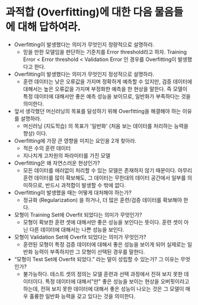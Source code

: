 # 과적합 (Overfitting)에 대한 다음 물음들에 대해 답하여라.

- Overfitting이 발생했다는 의미가 무엇인지 정량적으로 설명하라.
  - 믿을 만한 모델임을 판단하는 기준치를 Error threshold라고 하자. Training Error < Error threshold < Validation Error 인 경우를 Overfitting이 발생했다고 한다.
- Overfitting이 발생했다는 의미가 무엇인지 정성적으로 설명하라.
  - 훈련 데이터는 낮은 오류값을 가지며 정확하게 예측할 수 있지만, 검증 데이터에 대해서는 높은 오류값을 가지며 부정화한 예측을 한 현상을 말한다. 즉 모델이 특정 데이터에 대해서만 좋은 예측 성능을 보이므로, 일반화가 부족하다는 것을 의미한다.
- 앞서 생각했던 머신러닝의 목표를 달성하기 위해 Overfitting을 해결해야 하는 이유를 설명하라.
  - 머신러닝 (지도학습) 의 목표가 '일반화' (처음 보는 데이터를 처리하는 능력을 향상) 이다. 
- Overfitting에 가장 큰 영향을 미치는 요인을 2개 찾아라.
  - 적은 수의 훈련 데이터
  - 지나치게 고차원의 파라미터를 가진 모델
- Overfitting은 왜 자연스러운 현상인가?
  - 모든 데이터를 에러없이 처리할 수 있는 모델은 존재하지 않기 때문이다. 아무리 훈련 데이터를 많이 확보해도, 그 데이터는 무한대의 데이터 공간에서 일부를 의미하므로, 반드시 과적합이 발생할 수 밖에 없다.
- Overfitting이 발생했을 때는 어떻게 대처해야 하는가?
  - 정규화 (Regularization) 을 하거나, 더 많은 훈련/검증 데이터를 확보해야 한다.
- 모형이 Training Set에 Overfit 되었다는 의미가 무엇인가?
  - 모형이 확보한 훈련 셋에 대해서만 좋은 성능을 보인다는 뜻이다. 훈련 셋이 아닌 다른 데이터에 대해서는 나쁜 성능을 보인다.
- 모형이 Validation Set에 Overfit 되었다는 의미가 무엇인가?
  - 훈련된 모형이 특정 검증 데이터에 대해서 좋은 성능을 보이게 되어 실제로는 일반화 능력이 부족하지만 그 모형이 선택된 경우를 말한다.
- “모형이 Test Set에 Overfit 되었다.” 라는 말이 성립할 수 있는가? 그 이유는 무엇인가?
  - 불가능하다. 테스트 셋의 정의는 모델 훈련과 선택 과정에서 전혀 보지 못한 데이터이다. 특정 데이터에 대해서"만" 좋은 성능을 보이는 현상을 오버핏이라고 하는데, 전혀 보지 못한 데이터에 대해서 좋은 성능이 나오는 것은 그 모델이 매우 훌륭한 일반화 능력을 갖고 있다는 것을 의미한다.